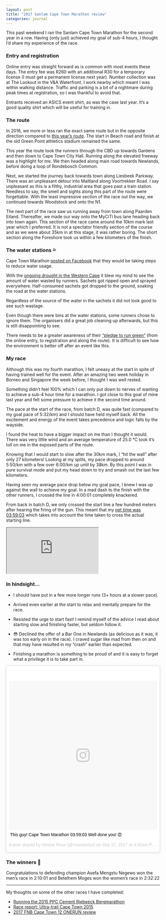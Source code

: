 ```yaml
---
layout: post
title: "2017 Sanlam Cape Town Marathon review"
categories: journal
---
```


This past weekend I ran the Sanlam Cape Town Marathon for the second year in a row. Having (only just) achieved my goal of sub-4 hours, I thought I’d share my experience of the race.

### Entry and registration

Online entry was straight forward as is common with most events these days.
The entry fee was R260 with an additional R30 for a temporary license (I must
get a permanent license next year). Number collection was at The Lookout in the
V&A Waterfront. I work nearby which meant I was within walking distance. Traffic
and parking is a bit of a nightmare during peak times at registration, so I
was thankful to avoid that.

Entrants received an ASICS event shirt, as was the case last year. It’s a good
quality shirt which will be useful for training in.

### The route

In 2016, we more or less ran the exact same route but in the opposite direction
compared to [this year’s route](https://www.capetownmarathon.com/the-events/marathon/).
The start in Beach road and finish at the old Green Point athletics stadium
remained the same.

This year the route took the runners through the CBD up towards Gardens and then
down to Cape Town City Hall. Running along the elevated freeway was a highlight
for me. We then headed along main road towards Newlands, before doing a loop of
Rondebosch Common.

Next, we started the journey back towards town along Liesbeek Parkway. There was
an unpleasant detour into Maitland along Voortrekker Road. I say unpleasant as
this is a filthy, industrial area that goes past a train station. Needless to
say, the smell and sights along this part of the route were forgettable. With
the least impressive section of the race out the way, we continued towards
Woodstock and onto the N1.

The next part of the race saw us running away from town along Paarden Eiland.
Thereafter, we made our way onto the MyCiTi bus lane heading back into town
again. This section of the race came around the 10km mark last year which I
preferred. It is not a spectator friendly section of the course and as we were
about 35km in at this stage, it was rather boring. The short section along the
Foreshore took us within a few kilometers of the finish.

### The water stations 💦

Cape Town Marathon [posted on Facebook](https://www.facebook.com/CTMarathon/photos/a.114493918653400.11271.100162726753186/1013491518753631/?type=3&theater)
that they would be taking steps to reduce water usage.

With the [ongoing drought in the Western Cape](https://www.westerncape.gov.za/general-publication/latest-western-cape-dam-levels)
it blew my mind to see the amount of water wasted by runners. Sachets got ripped
open and sprayed everywhere. Half-consumed sachets got dropped to the ground,
soaking the road at the water stations.

Regardless of the source of the water in the sachets it did not look good to see
such wastage.

Even though there were bins at the water stations, some runners chose to ignore
them. The organisers did a great job cleaning up afterwards, but this is still
disappointing to see.

There needs to be a greater awareness of their [“pledge to run green”](http://www.capetownmarathon.com/take-the-pledge-to-run-green/)
(from the online entry, to registration and along the route). It is difficult to
see how the environment is better off after an event like this.

### My race

Although this was my fourth marathon, I felt uneasy at the start in spite of
having trained well for the event. After an amazing two week holiday in Borneo
and Singapore the week before, I thought I was well rested.

Something didn’t feel 100% which I can only put down to nerves of wanting to
achieve a sub-4 hour time for a marathon. I got close to this goal of mine last
year and felt some pressure to achieve it the second time around.

The pace at the start of the race, from batch D, was quite fast (compared to my
goal pace of 5:32/km) and I should have held myself back. All the excitement and
energy of the event takes precedence and logic falls by the wayside.

I found the heat to have a bigger impact on me than I thought it would. There
was very little wind and an average temperature of 25.0 °C took it’s toll on me
in the exposed parts of the route.

Knowing that I would start to slow after the 30km mark, I “hit the wall” after
only 27 kilometers! Looking at my splits, my pace dropped to around 5:50/km with
a few over 6:00/km up until by 38km. By this point I was in pure survival mode
and put my head down to try and smash out the last few kilometers.

Having seen my average pace drop below my goal pace, I knew I was up against the
wall to achieve my goal. In a mad dash to the finish with the other runners, I
crossed the line in 4:00:01 completely knackered.

From back in batch D, we only crossed the start line a few hundred meters after
hearing the firing of the gun. This meant that my [net time was 03:59:03](http://results.finishtime.co.za/MyResults.aspx?uid=35-2245-1-1234868)
which takes into account the time taken to cross the actual starting line.

<div class="u-fluid-embed">
    <iframe src="https://www.strava.com/activities/1187922782/embed/33815a8ae18626d55a80cc01fee3de67a89d0ca1"></iframe>
</div>

### In hindsight…

- I should have put in a few more longer runs (3+ hours at a slower pace).

- Arrived even earlier at the start to relax and mentally prepare for the race.

- Resisted the urge to start fast! I remind myself of the advice I read about
starting slow and finishing faster, but seldom follow it.

- 😳 Declined the offer of a Bar One in Newlands (as delicious as it was, it was
too early on in the race). I craved sugar like mad from then on and that may
have resulted in my “crash” earlier than expected.

- Finishing a marathon is something to be proud of and it is easy to forget what
a privilege it is to take part in.

<blockquote class="instagram-media" data-instgrm-captioned data-instgrm-version="7" style=" background:#FFF; border:0; border-radius:3px; box-shadow:0 0 1px 0 rgba(0,0,0,0.5),0 1px 10px 0 rgba(0,0,0,0.15); margin: 1px; max-width:658px; padding:0; width:99.375%; width:-webkit-calc(100% - 2px); width:calc(100% - 2px);">
    <div style="padding:8px;">
        <div style="background:#F8F8F8; line-height:0; margin-top:40px; padding:50.0% 0; text-align:center; width:100%;">
        <div style="background:url(data:image/png;base64,iVBORw0KGgoAAAANSUhEUgAAACwAAAAsCAMAAAApWqozAAAABGdBTUEAALGPC/xhBQAAAAFzUkdCAK7OHOkAAAAMUExURczMzPf399fX1+bm5mzY9AMAAADiSURBVDjLvZXbEsMgCES5/P8/t9FuRVCRmU73JWlzosgSIIZURCjo/ad+EQJJB4Hv8BFt+IDpQoCx1wjOSBFhh2XssxEIYn3ulI/6MNReE07UIWJEv8UEOWDS88LY97kqyTliJKKtuYBbruAyVh5wOHiXmpi5we58Ek028czwyuQdLKPG1Bkb4NnM+VeAnfHqn1k4+GPT6uGQcvu2h2OVuIf/gWUFyy8OWEpdyZSa3aVCqpVoVvzZZ2VTnn2wU8qzVjDDetO90GSy9mVLqtgYSy231MxrY6I2gGqjrTY0L8fxCxfCBbhWrsYYAAAAAElFTkSuQmCC); display:block; height:44px; margin:0 auto -44px; position:relative; top:-22px; width:44px;"></div>
    </div>
    <p style=" margin:8px 0 0 0; padding:0 4px;">
        <a href="https://www.instagram.com/p/BZI8W-cFIXY/" style=" color:#000; font-family:Arial,sans-serif; font-size:14px; font-style:normal; font-weight:normal; line-height:17px; text-decoration:none; word-wrap:break-word;" target="_blank">This guy! Cape Town Marathon 03:59:03 Well done you! 😍</a></p>
        <p style=" color:#c9c8cd; font-family:Arial,sans-serif; font-size:14px; line-height:17px; margin-bottom:0; margin-top:8px; overflow:hidden; padding:8px 0 7px; text-align:center; text-overflow:ellipsis; white-space:nowrap;">A post shared by Nossie Roux (@nossieroux) on <time style=" font-family:Arial,sans-serif; font-size:14px; line-height:17px;" datetime="2017-09-17T11:02:27+00:00">Sep 17, 2017 at 4:02am PDT</time></p>
    </div>
</blockquote>

### The winners 🥇

Congratulations to defending champion Asefa Mengstu Negewo won the men’s race in
2:10:01 and Betelhem Moges won the women’s race in 2:32:22

---

My thoughts on some of the other races I have completed:

- [Running the 2015 PPC Cement Riebeeck Bergmarathon](/journal/running-the-2015-ppc-cement-riebeeck-bergmarathon/)
- [Race report: Ultra-trail Cape Town 2015](/journal/race-report-ultra-trail-cape-town-2015/)
- [2017 FNB Cape Town 12 ONERUN review](/journal/2017-fnb-cape-town-12-onerun-review/)

<script src="//platform.instagram.com/en_US/embeds.js" async defer></script>
